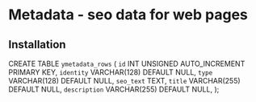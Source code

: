 # Metadata - seo data for web pages

## Installation

CREATE TABLE `ymetadata_rows` (
    `id` INT UNSIGNED AUTO_INCREMENT PRIMARY KEY,
    `identity` VARCHAR(128) DEFAULT NULL,
    `type` VARCHAR(128) DEFAULT NULL,
    `seo_text` TEXT,
    `title` VARCHAR(255) DEFAULT NULL,
    `description` VARCHAR(255) DEFAULT NULL,
);
